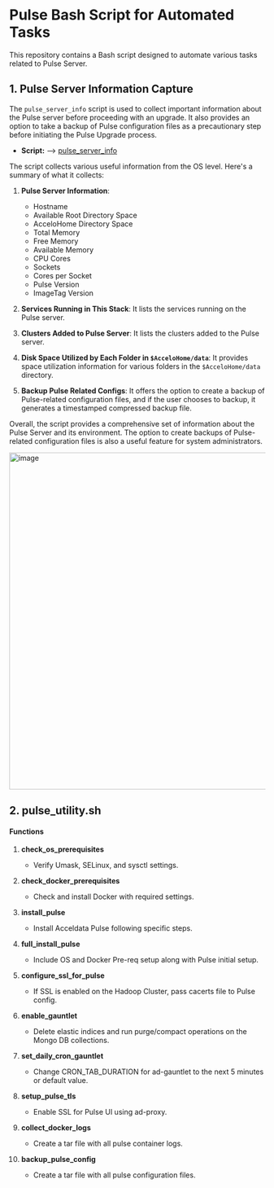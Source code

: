 
# Pulse Bash Script for Automated Tasks

This repository contains a Bash script designed to automate various tasks related to Pulse Server.

## 1. Pulse Server Information Capture
The `pulse_server_info` script is used to collect important information about the Pulse server before proceeding with an upgrade. It also provides an option to take a backup of Pulse configuration files as a precautionary step before initiating the Pulse Upgrade process.

- **Script:** --> [pulse_server_info](https://github.com/acceldata-io/ce-utils/blob/main/pulse/pulse_server_info.sh)

The script collects various useful information from the OS level. Here's a summary of what it collects:

1. **Pulse Server Information**:
   - Hostname
   - Available Root Directory Space
   - AcceloHome Directory Space
   - Total Memory
   - Free Memory
   - Available Memory
   - CPU Cores
   - Sockets
   - Cores per Socket
   - Pulse Version
   - ImageTag Version

2. **Services Running in This Stack**: It lists the services running on the Pulse server.

3. **Clusters Added to Pulse Server**: It lists the clusters added to the Pulse server.

4. **Disk Space Utilized by Each Folder in `$AcceloHome/data`**: It provides space utilization information for various folders in the `$AcceloHome/data` directory.

5. **Backup Pulse Related Configs**: It offers the option to create a backup of Pulse-related configuration files, and if the user chooses to backup, it generates a timestamped compressed backup file.

Overall, the script provides a comprehensive set of information about the Pulse Server and its environment. The option to create backups of Pulse-related configuration files is also a useful feature for system administrators.

<img width="662" alt="image" src="https://github.com/acceldata-io/ce-utils/assets/28974904/09ef6a2e-59ab-4ed1-9f2e-7cb9695e7589">

## 2. pulse_utility.sh

#### Functions
1. **check_os_prerequisites**
   - Verify Umask, SELinux, and sysctl settings.

2. **check_docker_prerequisites**
   - Check and install Docker with required settings.

3. **install_pulse**
   - Install Acceldata Pulse following specific steps.

4. **full_install_pulse**
   - Include OS and Docker Pre-req setup along with Pulse initial setup.

5. **configure_ssl_for_pulse**
   - If SSL is enabled on the Hadoop Cluster, pass cacerts file to Pulse config.

6. **enable_gauntlet**
   - Delete elastic indices and run purge/compact operations on the Mongo DB collections.

7. **set_daily_cron_gauntlet**
   - Change CRON_TAB_DURATION for ad-gauntlet to the next 5 minutes or default value.

8. **setup_pulse_tls**
   - Enable SSL for Pulse UI using ad-proxy.

9. **collect_docker_logs**
   - Create a tar file with all pulse container logs.

10. **backup_pulse_config**
    - Create a tar file with all pulse configuration files.

